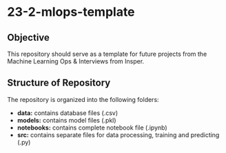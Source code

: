 # 23-2-mlops-template

## Objective
This repository should serve as a template for future projects from the Machine Learning Ops & Interviews from Insper. 

## Structure of Repository
The repository is organized into the following folders:
* **data:** contains database files (.csv)
* **models:** contains model files (.pkl)
* **notebooks:** contains complete notebook file (.ipynb)
* **src:** contains separate files for data processing, training and predicting (.py)